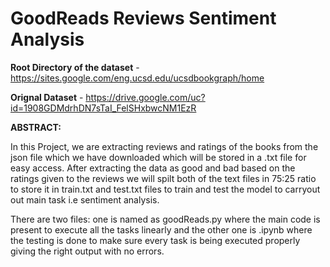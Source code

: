 # GoodReads Reviews Sentiment Analysis

**Root Directory of the dataset** - https://sites.google.com/eng.ucsd.edu/ucsdbookgraph/home

**Orignal Dataset** - https://drive.google.com/uc?id=1908GDMdrhDN7sTaI_FelSHxbwcNM1EzR

**ABSTRACT:**

In this Project, we are extracting reviews and ratings of the books from the json file which we have downloaded which will be stored in a .txt file for easy access.
After extracting the data as good and bad based on the ratings given to the reviews we will spilt both of the text files in 75:25 ratio to store it in train.txt and test.txt files to train and test the model to carryout out main task i.e sentiment analysis.

There are two files:
one is named as goodReads.py where the main code is present to execute all the tasks linearly and the other one is .ipynb where the testing is done to make sure every task is being executed properly giving the right output with no errors.
